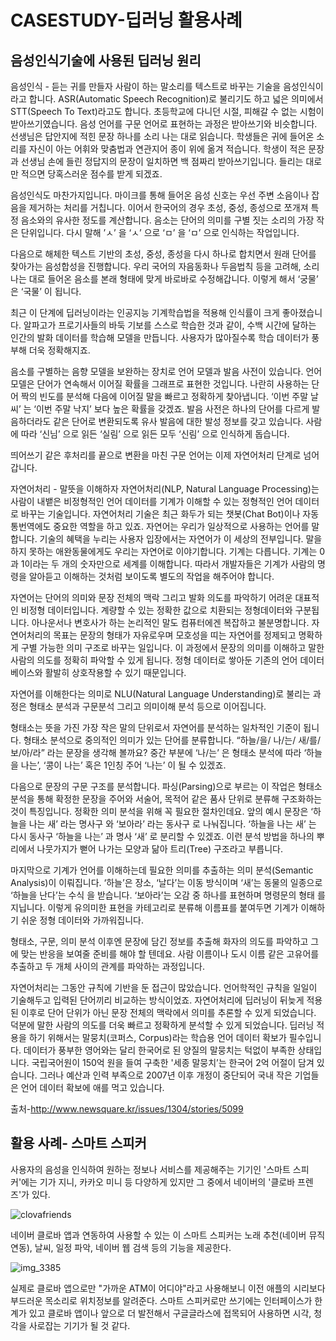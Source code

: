 # CASESTUDY-딥러닝 활용사례

## 음성인식기술에 사용된 딥러닝 원리

음성인식 - 듣는 귀를 만들자
사람이 하는 말소리를 텍스트로 바꾸는 기술을 음성인식이라고 합니다. ASR(Automatic Speech Recognition)로 불리기도 하고 넓은 의미에서 STT(Speech To Text)라고도 합니다. 초등학교에 다니던 시절, 피해갈 수 없는 시험이 받아쓰기였습니다. 음성 언어를 구문 언어로 표현하는 과정은 받아쓰기와 비슷합니다. 선생님은 답안지에 적힌 문장 하나를 소리 나는 대로 읽습니다. 학생들은 귀에 들어온 소리를 자신이 아는 어휘와 맞춤법과 연관지어 종이 위에 옮겨 적습니다. 학생이 적은 문장과 선생님 손에 들린 정답지의 문장이 일치하면 백 점짜리 받아쓰기입니다. 들리는 대로만 적으면 당혹스러운 점수를 받게 되겠죠.

음성인식도 마찬가지입니다. 마이크를 통해 들어온 음성 신호는 우선 주변 소음이나 잡음을 제거하는 처리를 거칩니다. 이어서 한국어의 경우 초성, 중성, 종성으로 쪼개져 특정 음소와의 유사한 정도를 계산합니다. 음소는 단어의 의미를 구별 짓는 소리의 가장 작은 단위입니다. 다시 말해 ’ㅅ’ 을 ‘ㅅ’ 으로 ‘ㅁ’ 을 ‘ㅁ’ 으로 인식하는 작업입니다.

다음으로 해체한 텍스트 기반의 초성, 중성, 종성을 다시 하나로 합치면서 원래 단어를 찾아가는 음성합성을 진행합니다. 우리 국어의 자음동화나 두음법칙 등을 고려해, 소리 나는 대로 들어온 음소를 본래 형태에 맞게 바로바로 수정해갑니다. 이렇게 해서 ‘궁물’ 은 ‘국물’ 이 됩니다.

최근 이 단계에 딥러닝이라는 인공지능 기계학습법을 적용해 인식률이 크게 좋아졌습니다. 알파고가 프로기사들의 바둑 기보를 스스로 학습한 것과 같이, 수백 시간에 달하는 인간의 발화 데이터를 학습해 모델을 만듭니다. 사용자가 많아질수록 학습 데이터가 풍부해 더욱 정확해지죠.

음소를 구별하는 음향 모델을 보완하는 장치로 언어 모델과 발음 사전이 있습니다. 언어 모델은 단어가 연속해서 이어질 확률을 그래프로 표현한 것입니다. 나란히 사용하는 단어 짝의 빈도를 분석해 다음에 이어질 말을 빠르고 정확하게 찾아냅니다. ‘이번 주말 날씨’ 는 ‘이번 주말 낙지’ 보다 높은 확률을 갖겠죠. 발음 사전은 하나의 단어를 다르게 발음하더라도 같은 단어로 변환되도록 유사 발음에 대한 발성 정보를 갖고 있습니다. 사람에 따라 ‘신님’ 으로 읽든 ‘실림’ 으로 읽든 모두 ‘신림’ 으로 인식하게 돕습니다.

띄어쓰기 같은 후처리를 끝으로 변환을 마친 구문 언어는 이제 자연어처리 단계로 넘어갑니다.

자연어처리 - 말뜻을 이해하자
자연어처리(NLP, Natural Language Processing)는 사람이 내뱉은 비정형적인 언어 데이터를 기계가 이해할 수 있는 정형적인 언어 데이터로 바꾸는 기술입니다. 자연어처리 기술은 최근 화두가 되는 챗봇(Chat Bot)이나 자동통번역에도 중요한 역할을 하고 있죠. 자연어는 우리가 일상적으로 사용하는 언어를 말합니다. 기술의 혜택을 누리는 사용자 입장에서는 자연어가 이 세상의 전부입니다. 말을 하지 못하는 애완동물에게도 우리는 자연어로 이야기합니다. 기계는 다릅니다. 기계는 0과 1이라는 두 개의 숫자만으로 세계를 이해합니다. 따라서 개발자들은 기계가 사람의 명령을 알아듣고 이해하는 것처럼 보이도록 별도의 작업을 해주어야 합니다.

자연어는 단어의 의미와 문장 전체의 맥락 그리고 발화 의도를 파악하기 어려운 대표적인 비정형 데이터입니다. 계량할 수 있는 정확한 값으로 치환되는 정형데이터와 구분됩니다. 아나운서나 변호사가 하는 논리적인 말도 컴퓨터에겐 복잡하고 불분명합니다. 자연어처리의 목표는 문장의 형태가 자유로우며 모호성을 띠는 자연어를 정제되고 명확하게 구별 가능한 의미 구조로 바꾸는 일입니다. 이 과정에서 문장의 의미를 이해하고 말한 사람의 의도를 정확히 파악할 수 있게 됩니다. 정형 데이터로 쌓아둔 기존의 언어 데이터베이스와 활발히 상호작용할 수 있기 때문입니다.

자연어를 이해한다는 의미로 NLU(Natural Language Understanding)로 불리는 과정은 형태소 분석과 구문분석 그리고 의미이해 분석 등으로 이어집니다.

형태소는 뜻을 가진 가장 작은 말의 단위로서 자연어를 분석하는 일차적인 기준이 됩니다. 형태소 분석으로 중의적인 의미가 있는 단어를 분류합니다. “하늘/을/ 나/는/ 새/를/ 보/아/라” 라는 문장을 생각해 볼까요? 중간 부분에 ‘나/는’ 은 형태소 분석에 따라 ‘하늘을 나는’, ‘콩이 나는’ 혹은 1인칭 주어 ‘나는’ 이 될 수 있겠죠.

다음으로 문장의 구문 구조를 분석합니다. 파싱(Parsing)으로 부르는 이 작업은 형태소 분석을 통해 확정한 문장을 주어와 서술어, 목적어 같은 품사 단위로 분류해 구조화하는 것이 특징입니다. 정확한 의미 분석을 위해 꼭 필요한 절차인데요. 앞의 예시 문장은 ‘하늘을 나는 새’ 라는 명사구 와 ‘보아라’ 라는 동사구 로 나눠집니다. ‘하늘을 나는 새’ 는 다시 동사구 ‘하늘을 나는’ 과 명사 ‘새’ 로 분리할 수 있겠죠. 이런 분석 방법을 하나의 뿌리에서 나뭇가지가 뻗어 나가는 모양과 닮아 트리(Tree) 구조라고 부릅니다.

마지막으로 기계가 언어를 이해하는데 필요한 의미를 추출하는 의미 분석(Semantic Analysis)이 이뤄집니다. ‘하늘’은 장소, ‘날다’는 이동 방식이며 ‘새’는 동물의 일종으로 ‘하늘을 난다’는 수식 을 받습니다. ‘보아라’는 오감 중 하나를 표현하며 명령문의 형태 를 지닙니다. 이렇게 유의미한 표현을 카테고리로 분류해 이름표를 붙여두면 기계가 이해하기 쉬운 정형 데이터와 가까워집니다.

형태소, 구문, 의미 분석 이후엔 문장에 담긴 정보를 추출해 화자의 의도를 파악하고 그에 맞는 반응을 보여줄 준비를 해야 할 텐데요. 사람 이름이나 도시 이름 같은 고유어를 추출하고 두 개체 사이의 관계를 파악하는 과정입니다.

자연어처리는 그동안 규칙에 기반을 둔 접근이 많았습니다. 언어학적인 규칙을 일일이 기술해두고 입력된 단어끼리 비교하는 방식이었죠. 자연어처리에 딥러닝이 뒤늦게 적용된 이후로 단어 단위가 아닌 문장 전체의 맥락에서 의미를 추론할 수 있게 되었습니다. 덕분에 말한 사람의 의도를 더욱 빠르고 정확하게 분석할 수 있게 되었습니다. 딥러닝 적용을 하기 위해서는 말뭉치(코퍼스, Corpus)라는 학습용 언어 데이터 확보가 필수입니다. 데이터가 풍부한 영어와는 달리 한국어로 된 양질의 말뭉치는 턱없이 부족한 상태입니다. 국립국어원이 150억 원을 들여 구축한 '세종 말뭉치’는 한국어 2억 어절이 담겨 있습니다. 그러나 예산과 인력 부족으로 2007년 이후 개정이 중단되어 국내 작은 기업들은 언어 데이터 확보에 애를 먹고 있습니다.

출처-http://www.newsquare.kr/issues/1304/stories/5099

## 활용 사례- 스마트 스피커

사용자의 음성을 인식하여 원하는 정보나 서비스를 제공해주는 기기인 '스마트 스피커'에는 기가 지니, 카카오 미니 등 다양하게 있지만 그 중에서 네이버의 '클로바 프렌즈'가 있다. 

![clovafriends](https://user-images.githubusercontent.com/34532192/40158328-d0111078-59de-11e8-93e5-b86802402326.jpg)

네이버 클로바 앱과 연동하여 사용할 수 있는 이 스마트 스피커는 노래 추천(네이버 뮤직 연동), 날씨, 일정 파악, 네이버 웹 검색 등의 기능을 제공한다. 

![img_3385](https://user-images.githubusercontent.com/34532192/40158425-6ff539e8-59df-11e8-9381-dc52c17a8bd4.PNG)

실제로 클로바 앱으로만 "가까운 ATM이 어디야"라고 사용해보니 이전 애플의 시리보다 부드러운 목소리로 위치정보를 알려준다. 스마트 스피커로만 쓰기에는 인터페이스가 한계가 있고 클로바 앱이나 앞으로 더 발전해서 구글글라스에 접목되어 사용하면 시각, 청각을 사로잡는 기기가 될 것 같다.
